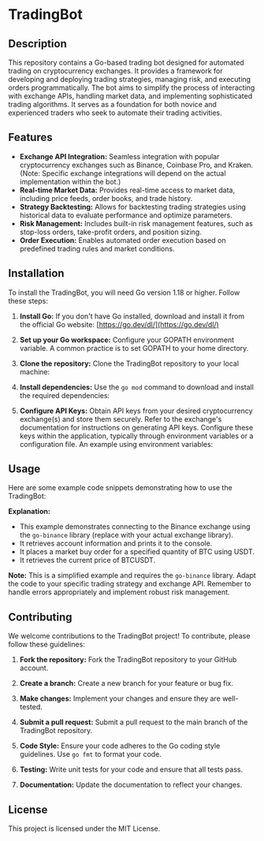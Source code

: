 # TradingBot

## Description

This repository contains a Go-based trading bot designed for automated trading on cryptocurrency exchanges. It provides a framework for developing and deploying trading strategies, managing risk, and executing orders programmatically. The bot aims to simplify the process of interacting with exchange APIs, handling market data, and implementing sophisticated trading algorithms. It serves as a foundation for both novice and experienced traders who seek to automate their trading activities.

## Features

*   **Exchange API Integration:** Seamless integration with popular cryptocurrency exchanges such as Binance, Coinbase Pro, and Kraken. (Note: Specific exchange integrations will depend on the actual implementation within the bot.)
*   **Real-time Market Data:** Provides real-time access to market data, including price feeds, order books, and trade history.
*   **Strategy Backtesting:** Allows for backtesting trading strategies using historical data to evaluate performance and optimize parameters.
*   **Risk Management:** Includes built-in risk management features, such as stop-loss orders, take-profit orders, and position sizing.
*   **Order Execution:** Enables automated order execution based on predefined trading rules and market conditions.

## Installation

To install the TradingBot, you will need Go version 1.18 or higher. Follow these steps:

1.  **Install Go:** If you don't have Go installed, download and install it from the official Go website: [https://go.dev/dl/](https://go.dev/dl/)

2.  **Set up your Go workspace:** Configure your GOPATH environment variable. A common practice is to set GOPATH to your home directory.

3.  **Clone the repository:** Clone the TradingBot repository to your local machine:

    

4.  **Install dependencies:** Use the `go mod` command to download and install the required dependencies:

    

5.  **Configure API Keys:** Obtain API keys from your desired cryptocurrency exchange(s) and store them securely. Refer to the exchange's documentation for instructions on generating API keys. Configure these keys within the application, typically through environment variables or a configuration file.  An example using environment variables:

    

## Usage

Here are some example code snippets demonstrating how to use the TradingBot:



**Explanation:**

*   This example demonstrates connecting to the Binance exchange using the `go-binance` library (replace with your actual exchange library).
*   It retrieves account information and prints it to the console.
*   It places a market buy order for a specified quantity of BTC using USDT.
*   It retrieves the current price of BTCUSDT.

**Note:** This is a simplified example and requires the `go-binance` library. Adapt the code to your specific trading strategy and exchange API. Remember to handle errors appropriately and implement robust risk management.

## Contributing

We welcome contributions to the TradingBot project! To contribute, please follow these guidelines:

1.  **Fork the repository:** Fork the TradingBot repository to your GitHub account.

2.  **Create a branch:** Create a new branch for your feature or bug fix.

3.  **Make changes:** Implement your changes and ensure they are well-tested.

4.  **Submit a pull request:** Submit a pull request to the main branch of the TradingBot repository.

5.  **Code Style:** Ensure your code adheres to the Go coding style guidelines. Use `go fmt` to format your code.

6.  **Testing:** Write unit tests for your code and ensure that all tests pass.

7.  **Documentation:** Update the documentation to reflect your changes.

## License

This project is licensed under the MIT License.